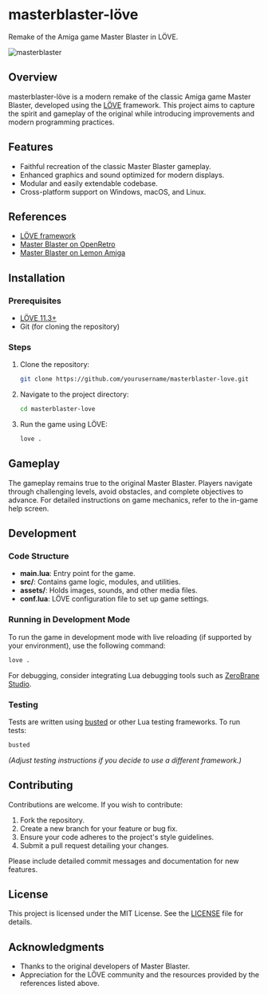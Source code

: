 # masterblaster-löve
Remake of the Amiga game Master Blaster in LÖVE.

![masterblaster](./itch/cover.jpg)

## Overview
masterblaster-löve is a modern remake of the classic Amiga game Master Blaster, developed using the [LÖVE](https://love2d.org/) framework. This project aims to capture the spirit and gameplay of the original while introducing improvements and modern programming practices.

## Features
- Faithful recreation of the classic Master Blaster gameplay.
- Enhanced graphics and sound optimized for modern displays.
- Modular and easily extendable codebase.
- Cross-platform support on Windows, macOS, and Linux.

## References
- [LÖVE framework](https://love2d.org/)
- [Master Blaster on OpenRetro](https://openretro.org/amiga/master-blaster)
- [Master Blaster on Lemon Amiga](https://www.lemonamiga.com/games/details.php?id=2960)

## Installation
### Prerequisites
- [LÖVE 11.3+](https://love2d.org/)
- Git (for cloning the repository)

### Steps
1. Clone the repository:
   ```bash
   git clone https://github.com/yourusername/masterblaster-love.git
   ```
2. Navigate to the project directory:
   ```bash
   cd masterblaster-love
   ```
3. Run the game using LÖVE:
   ```bash
   love .
   ```

## Gameplay
The gameplay remains true to the original Master Blaster. Players navigate through challenging levels, avoid obstacles, and complete objectives to advance. For detailed instructions on game mechanics, refer to the in-game help screen.

## Development
### Code Structure
- **main.lua**: Entry point for the game.
- **src/**: Contains game logic, modules, and utilities.
- **assets/**: Holds images, sounds, and other media files.
- **conf.lua**: LÖVE configuration file to set up game settings.

### Running in Development Mode
To run the game in development mode with live reloading (if supported by your environment), use the following command:
```bash
love .
```
For debugging, consider integrating Lua debugging tools such as [ZeroBrane Studio](https://studio.zerobrane.com/).

### Testing
Tests are written using [busted](https://olivinelabs.com/busted/) or other Lua testing frameworks. To run tests:
```bash
busted
```
*(Adjust testing instructions if you decide to use a different framework.)*

## Contributing
Contributions are welcome. If you wish to contribute:
1. Fork the repository.
2. Create a new branch for your feature or bug fix.
3. Ensure your code adheres to the project's style guidelines.
4. Submit a pull request detailing your changes.

Please include detailed commit messages and documentation for new features.

## License
This project is licensed under the MIT License. See the [LICENSE](LICENSE) file for details.

## Acknowledgments
- Thanks to the original developers of Master Blaster.
- Appreciation for the LÖVE community and the resources provided by the references listed above.
